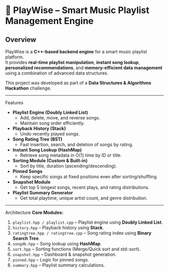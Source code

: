 # 🎵 PlayWise – Smart Music Playlist Management Engine

##  Overview
PlayWise is a **C++-based backend engine** for a smart music playlist platform.  
It provides **real-time playlist manipulation**, **instant song lookup**, **personalized recommendations**, and **memory-efficient data management** using a combination of advanced data structures.

This project was developed as part of a **Data Structures & Algorithms Hackathon** challenge.

---

 Features
- **Playlist Engine (Doubly Linked List)**
  - Add, delete, move, and reverse songs.
  - Maintain song order efficiently.
- **Playback History (Stack)**
  - Undo recently played songs.
- **Song Rating Tree (BST)**
  - Fast insertion, search, and deletion of songs by rating.
- **Instant Song Lookup (HashMap)**
  - Retrieve song metadata in O(1) time by ID or title.
- **Sorting Module (Custom & Built-in)**
  - Sort by title, duration (ascending/descending).
- **Pinned Songs**
  - Keep specific songs at fixed positions even after sorting/shuffling.
- **Snapshot Module**
  - Get top 5 longest songs, recent plays, and rating distributions.
- **Playlist Summary Generator**
  - Get total playtime, unique artist count, and genre distribution.

---

Architecture
**Core Modules:**
1. `playlist.hpp / playlist.cpp` – Playlist engine using **Doubly Linked List**.
2. `history.hpp` – Playback history using **Stack**.
3. `ratingtree.hpp / ratingtree.cpp` – Song rating index using **Binary Search Tree**.
4. `songdb.hpp` – Song lookup using **HashMap**.
5. `sort.hpp` – Sorting functions (Merge/Quick sort and std::sort).
6. `snapshot.hpp` – Dashboard & snapshot generation.
7. `pinned.hpp` – Logic for pinned songs.
8. `summary.hpp` – Playlist summary calculations.
